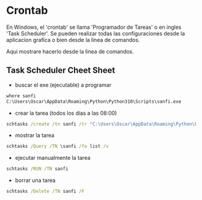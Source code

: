 # Crontab

En Windows, el 'crontab' se llama 'Programador de Tareas' o en ingles 'Task Scheduler'.
Se pueden realizar todas las configuraciones desde la aplicacion grafica o bien desde la linea de comandos.

Aqui mostrare hacerlo desde la linea de comandos.

## Task Scheduler Cheet Sheet

* buscar el exe (ejecutable) a programar
```cmd
where sanfi
C:\Users\Oscar\AppData\Roaming\Python\Python310\Scripts\sanfi.exe
```

* crear la tarea (todos los dias a las 08:00)
```cmd
schtasks /create /tn sanfi /tr "C:\Users\Oscar\AppData\Roaming\Python\Python310\Scripts\sanfi.exe --download" /sc daily /st 08:00
```

* mostrar la tarea
```cmd
schtasks /Query /TN \sanfi /fo list /v
```

* ejecutar manualmente la tarea
```cmd
schtasks /RUN /TN sanfi
```

* borrar una tarea
```cmd
schtasks /Delete /TN sanfi /F
```
